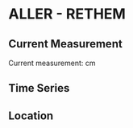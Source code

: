 # ALLER - RETHEM

## Current Measurement

Current measurement: <Value topic="rivers/pegel-online/ALLER/RETHEM/measurementValue"/> cm

## Time Series

<TimeSeries topic="rivers/pegel-online/ALLER/RETHEM/measurementValue" period="week" />

## Location

<WorldMap>
  <Marker lat="52.789097592149574" lon="9.382840810129355" labelTopic="rivers/pegel-online/ALLER/RETHEM/measurementValue" />
</WorldMap>
